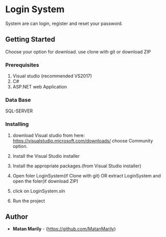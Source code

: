 # Login System

System are can login, register and reset your password.

## Getting Started

Choose your option for download.
use clone with git or download ZIP

### Prerequisites

1. Visual studio (recommended VS2017)
2. C# 
3. ASP.NET web Application

### Data Base
SQL-SERVER

### Installing

1. download Visual studio from here: https://visualstudio.microsoft.com/downloads/
   choose Community option.
2. Install the Visual Studio installer
3. Install the appropriate packages.(from Visual Studio installer)

4. Open foler LoginSystem(if Clone with git)
OR extract LoginSystem and open the foler(if download ZIP)

5. click on LoginSystem.sln
6. Run the project
  
## Author

* **Matan Marily** - (https://github.com/MatanMarily)
